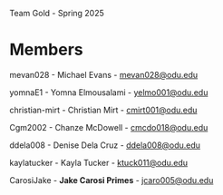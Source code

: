 Team Gold - Spring 2025

# Members

mevan028 - Michael Evans - mevan028@odu.edu

yomnaE1 - Yomna Elmousalami - yelmo001@odu.edu

christian-mirt - Christian Mirt - cmirt001@odu.edu

Cgm2002 - Chanze McDowell - cmcdo018@odu.edu

ddela008 - Denise Dela Cruz - ddela008@odu.edu

kaylatucker - Kayla Tucker - ktuck011@odu.edu

CarosiJake - **Jake Carosi Primes** - jcaro005@odu.edu
